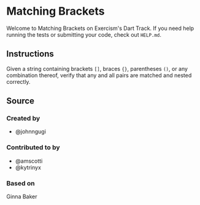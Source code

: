 # Matching Brackets

Welcome to Matching Brackets on Exercism's Dart Track.
If you need help running the tests or submitting your code, check out `HELP.md`.

## Instructions

Given a string containing brackets `[]`, braces `{}`, parentheses `()`, or any combination thereof, verify that any and all pairs are matched and nested correctly.

## Source

### Created by

- @johnngugi

### Contributed to by

- @amscotti
- @kytrinyx

### Based on

Ginna Baker